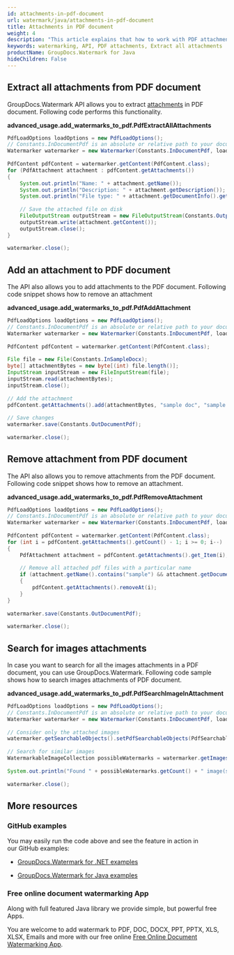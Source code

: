 ```yaml
---
id: attachments-in-pdf-document
url: watermark/java/attachments-in-pdf-document
title: Attachments in PDF document
weight: 4
description: "This article explains that how to work with PDF attachments while using GroupDocs watermarking Java API."
keywords: watermarking, API, PDF attachments, Extract all attachments
productName: GroupDocs.Watermark for Java
hideChildren: False
---
```



## Extract all attachments from PDF document 

GroupDocs.Watermark API allows you to extract [attachments](https://apireference.groupdocs.com/watermark/java/com.groupdocs.watermark.contents/PdfContent#getAttachments()) in PDF document. Following code performs this functionality.

**advanced\_usage.add\_watermarks\_to\_pdf.PdfExtractAllAttachments**

```java
PdfLoadOptions loadOptions = new PdfLoadOptions();                                                           
// Constants.InDocumentPdf is an absolute or relative path to your document. Ex: "C:\\Docs\\document.pdf"    
Watermarker watermarker = new Watermarker(Constants.InDocumentPdf, loadOptions);                             
                                                                                                             
PdfContent pdfContent = watermarker.getContent(PdfContent.class);                                            
for (PdfAttachment attachment : pdfContent.getAttachments())                                                 
{                                                                                                            
    System.out.println("Name: " + attachment.getName());                                                     
    System.out.println("Description: " + attachment.getDescription());                                       
    System.out.println("File type: " + attachment.getDocumentInfo().getFileType());                          
                                                                                                             
    // Save the attached file on disk                                                                        
    FileOutputStream outputStream = new FileOutputStream(Constants.OutputPath + "\\" + attachment.getName());
    outputStream.write(attachment.getContent());                                                             
    outputStream.close();                                                                                    
}                                                                                                            
                                                                                                             
watermarker.close();                                                                                         
```

## Add an attachment to PDF document

The API also allows you to add attachments to the PDF document. Following code snippet shows how to remove an attachment

**advanced\_usage.add\_watermarks\_to\_pdf.PdfAddAttachment**

```java
PdfLoadOptions loadOptions = new PdfLoadOptions();                                                       
// Constants.InDocumentPdf is an absolute or relative path to your document. Ex: "C:\\Docs\\document.pdf"
Watermarker watermarker = new Watermarker(Constants.InDocumentPdf, loadOptions);                         
                                                                                                         
PdfContent pdfContent = watermarker.getContent(PdfContent.class);                                        
                                                                                                         
File file = new File(Constants.InSampleDocx);                                                            
byte[] attachmentBytes = new byte[(int) file.length()];                                                  
InputStream inputStream = new FileInputStream(file);                                                     
inputStream.read(attachmentBytes);                                                                       
inputStream.close();                                                                                     
                                                                                                         
// Add the attachment                                                                                    
pdfContent.getAttachments().add(attachmentBytes, "sample doc", "sample doc as attachment");              
                                                                                                         
// Save changes                                                                                          
watermarker.save(Constants.OutDocumentPdf);                                                              
                                                                                                         
watermarker.close();                                                                                     
```

## Remove attachment from PDF document

The API also allows you to remove attachments from the PDF document. Following code snippet shows how to remove an attachment.

**advanced\_usage.add\_watermarks\_to\_pdf.PdfRemoveAttachment**

```java
PdfLoadOptions loadOptions = new PdfLoadOptions();                                                             
// Constants.InDocumentPdf is an absolute or relative path to your document. Ex: "C:\\Docs\\document.pdf"      
Watermarker watermarker = new Watermarker(Constants.InDocumentPdf, loadOptions);                               
                                                                                                               
PdfContent pdfContent = watermarker.getContent(PdfContent.class);                                              
for (int i = pdfContent.getAttachments().getCount() - 1; i >= 0; i--)                                          
{                                                                                                              
    PdfAttachment attachment = pdfContent.getAttachments().get_Item(i);                                        
                                                                                                               
    // Remove all attached pdf files with a particular name                                                    
    if (attachment.getName().contains("sample") && attachment.getDocumentInfo().getFileType() == FileType.DOCX)
    {                                                                                                          
        pdfContent.getAttachments().removeAt(i);                                                               
    }                                                                                                          
}                                                                                                              
                                                                                                               
watermarker.save(Constants.OutDocumentPdf);                                                                    
                                                                                                               
watermarker.close();                                                                                           
```

## Search for images attachments

In case you want to search for all the images attachments in a PDF document, you can use GroupDocs.Watermark. Following code sample shows how to search images attachments of PDF document.

**advanced\_usage.add\_watermarks\_to\_pdf.PdfSearchImageInAttachment**

```java
PdfLoadOptions loadOptions = new PdfLoadOptions();                                                       
// Constants.InDocumentPdf is an absolute or relative path to your document. Ex: "C:\\Docs\\document.pdf"
Watermarker watermarker = new Watermarker(Constants.InDocumentPdf, loadOptions);                         
                                                                                                         
// Consider only the attached images                                                                     
watermarker.getSearchableObjects().setPdfSearchableObjects(PdfSearchableObjects.AttachedImages);         
                                                                                                         
// Search for similar images                                                                             
WatermarkableImageCollection possibleWatermarks = watermarker.getImages();                               
                                                                                                         
System.out.println("Found " + possibleWatermarks.getCount() + " image(s).");                             
                                                                                                         
watermarker.close();                                                                                     
```

## More resources

### GitHub examples

You may easily run the code above and see the feature in action in our GitHub examples:

*   [GroupDocs.Watermark for .NET examples](https://github.com/groupdocs-watermark/GroupDocs.Watermark-for-.NET)
    
*   [GroupDocs.Watermark for Java examples](https://github.com/groupdocs-watermark/GroupDocs.Watermark-for-Java)
    

### Free online document watermarking App

Along with full featured Java library we provide simple, but powerful free Apps.

You are welcome to add watermark to PDF, DOC, DOCX, PPT, PPTX, XLS, XLSX, Emails and more with our free online [Free Online Document Watermarking App](https://products.groupdocs.app/watermark).
